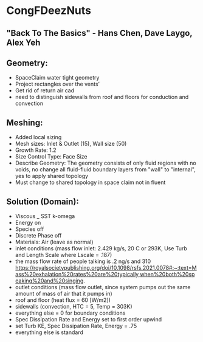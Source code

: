 # CongFDeezNuts

## "Back To The Basics" - Hans Chen, Dave Laygo, Alex Yeh

## Geometry:

- SpaceClaim water tight geometry
- Project rectangles over the vents’
- Get rid of return air cad
- need to distinguish sidewalls from roof and floors for conduction and convection


## Meshing:
- Added local sizing
- Mesh sizes: Inlet & Outlet (15), Wall size (50)
- Growth Rate: 1.2
- Size Control Type: Face Size
- Describe Geometry: The geometry consists of only fluid regions with no voids, no change all fluid-fluid boundary layers from "wall" to "internal", yes to apply shared topology
- Must change to shared topology in space claim not in fluent

## Solution (Domain):
- Viscous _ SST k-omega
- Energy on
- Species off
- Discrete Phase off
- Materials: Air (leave as normal)
- inlet conditions (mass flow inlet: 2.429 kg/s, 20 C or 293K, Use Turb and Length Scale where Lscale = .187)
- the mass flow rate of people talking is .2 ng/s and 310 https://royalsocietypublishing.org/doi/10.1098/rsfs.2021.0078#:~:text=Mass%20exhalation%20rates%20are%20typically,when%20both%20speaking%20and%20singing.
- outlet conditions (mass flow outlet, since system pumps out the same amount of mass of air that it pumps in)
- roof and floor (heat flux = 60 [W/m2])
- sidewalls (convection, HTC = 5, Temp = 303K)
- everything else = 0 for boundary conditions
- Spec Dissipation Rate and Energy set to first order upwind
- set Turb KE, Spec Dissipation Rate, Energy = .75
- everything else is standard

